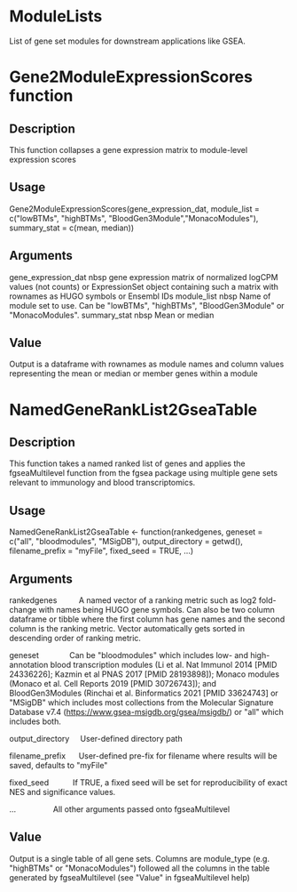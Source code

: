 # ModuleLists

List of gene set modules for downstream applications like GSEA.

# Gene2ModuleExpressionScores function

## Description

This function collapses a gene expression matrix to module-level expression scores

## Usage

Gene2ModuleExpressionScores(gene_expression_dat, module_list = c("lowBTMs", "highBTMs", "BloodGen3Module","MonacoModules"), summary_stat = c(mean, median)) 

## Arguments

gene_expression_dat nbsp gene expression matrix of normalized logCPM values (not counts) or ExpressionSet object containing such a matrix with rownames as HUGO symbols or Ensembl IDs
module_list nbsp Name of module set to use. Can be "lowBTMs", "highBTMs", "BloodGen3Module" or "MonacoModules".
summary_stat nbsp Mean or median

## Value

Output is a dataframe with rownames as module names and column values representing the mean or median or member genes within a module


# NamedGeneRankList2GseaTable

## Description

This function takes a named ranked list of genes and applies the fgseaMultilevel function from the fgsea package using multiple gene sets relevant to immunology and blood transcriptomics.

## Usage

NamedGeneRankList2GseaTable <- function(rankedgenes, geneset = c("all", "bloodmodules", "MSigDB"), output_directory = getwd(), filename_prefix = "myFile", fixed_seed = TRUE, ...)

## Arguments

rankedgenes          A named vector of a ranking metric such as log2 fold-change with names being HUGO gene symbols. Can also be two column dataframe or tibble       where the first column has gene names and the second column is the ranking metric. Vector automatically gets sorted in descending order of ranking metric.

geneset              Can be "bloodmodules" which includes low- and high-annotation blood transcription modules (Li et al. Nat Immunol 2014 [PMID 24336226]; Kazmin et al PNAS 2017 [PMID 28193898]); Monaco modules (Monaco et al. Cell Reports 2019 [PMID 30726743]); and BloodGen3Modules (Rinchai et al. Binformatics 2021 [PMID 33624743] or "MSigDB" which includes most collections from the Molecular Signature Database v7.4 (https://www.gsea-msigdb.org/gsea/msigdb/) or "all" which includes both.

output_directory     User-defined directory path

filename_prefix      User-defined pre-fix for filename where results will be saved, defaults to "myFile"

fixed_seed           If TRUE, a fixed seed will be set for reproducibility of exact NES and significance values.

 ...                 All other arguments passed onto fgseaMultilevel

## Value

Output is a single table of all gene sets. Columns are module_type (e.g. "highBTMs" or "MonacoModules") followed all the columns in the table generated by fgseaMultilevel (see "Value" in fgseaMultilevel help) 
